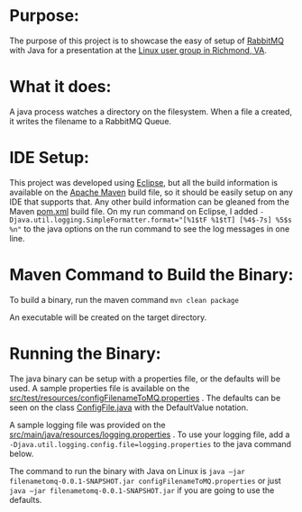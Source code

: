 # Purpose:

The purpose of this project is to showcase the easy of setup of [RabbitMQ](https://www.rabbitmq.com/) with Java for a presentation at the [Linux user group in Richmond, VA](https://www.meetup.com/RVALUG/). 

 

# What it does:

A java process watches a directory on the filesystem.  When a file a created, it writes the filename to a RabbitMQ Queue.



# IDE Setup:

This project was developed using [Eclipse](https://www.eclipse.org/), but all the build information is available on the [Apache Maven](https://maven.apache.org/) build file, so it should be easily setup on any IDE that supports that.  Any other build information can be gleaned from the Maven [pom.xml](./pom.xml) build file.  On my run command on Eclipse, I added `-Djava.util.logging.SimpleFormatter.format="[%1$tF %1$tT] [%4$-7s] %5$s %n"` to the java options on the run command to see the log messages in one line.

 
# Maven Command to Build the Binary:

To build a binary, run the maven command `mvn clean package`

An executable will be created on the target directory.


# Running the Binary:

The java binary can be setup with a properties file, or the defaults will be used.  A sample properties file is available on the [src/test/resources/configFilenameToMQ.properties](./src/test/resources/configFilenameToMQ.properties) . The defaults can be seen on the class [ConfigFile.java](src/main/java/resources/logging.properties/ConfigFile.java) with the DefaultValue notation.

A sample logging file was provided on the [src/main/java/resources/logging.properties](./src/main/java/resources/logging.properties) .  To use your logging file, add a ` -Djava.util.logging.config.file=logging.properties` to the java command below.

The command to run the binary with Java on Linux is `java –jar filenametomq-0.0.1-SNAPSHOT.jar configFilenameToMQ.properties` or just `java –jar filenametomq-0.0.1-SNAPSHOT.jar` if you are going to use the defaults.